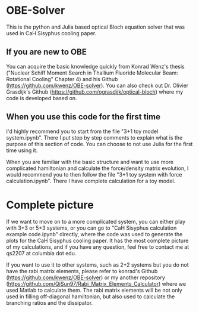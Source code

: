 # OBE-Solver
This is the python and Julia based optical Bloch equation solver that was used in CaH Sisyphus cooling paper.

## If you are new to OBE
You can acquire the basic knowledge quickly from Konrad Wenz's thesis ("Nuclear Schiff Moment Search in Thallium Fluoride Molecular Beam: Rotational Cooling" Chapter 4) and his Github (https://github.com/kwenz/OBE-solver). You can also check out Dr. 
Olivier Grasdijk's Github (https://github.com/ograsdijk/optical-bloch) where my code is developed based on.

## When you use this code for the first time
I'd highly recommend you to start from the file "3+1 toy model system.ipynb". There I put step by step comments to explain what is the purpose of this section of code. You can choose to not use Julia for the first time using it.

When you are familiar with the basic structure and want to use more complicated hamiltonian and calculate the force/density matrix evolution, I would recommend you to then follow the file "3+1 toy system with force calculation.ipynb". There I have complete calculation for a toy model.

# Complete picture
If we want to move on to a more complicated system, you can either play with 3+3 or 5+3 systems, or you can go to "CaH Sisyphus calculation example code.ipynb" directly, where the code was used to generate the plots for the CaH Sisyphus cooling paper. It has the most complete picture of my calculations, and if you have any question, feel free to contact me at qs2207 at columbia dot edu. 

If you want to use it to other systems, such as 2+2 systems but you do not have the rabi matrix elements, please refer to konrad's Github (https://github.com/kwenz/OBE-solver) or my another repository (https://github.com/QiSun97/Rabi_Matrix_Elements_Calculator) where we used Matlab to calculate them. The rabi matrix elements will be not only used in filling off-diagonal hamiltonian, but also used to calculate the branching ratios and the dissipator.
